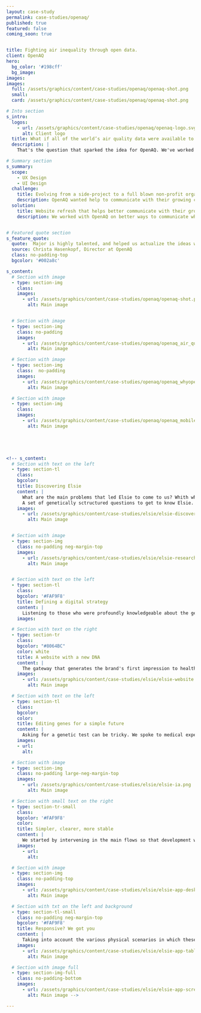 ```yaml
---
layout: case-study
permalink: case-studies/openaq/
published: true
featured: false
coming_soon: true


title: Fighting air inequality through open data.
client: OpenAQ
hero:
  bg_color: '#198cff'
  bg_image:
images:
images:
  full: /assets/graphics/content/case-studies/openaq/openaq-shot.png
  small:
  card: /assets/graphics/content/case-studies/openaq/openaq-shot.png

# Into section
s_intro:
  logos:
    - url: /assets/graphics/content/case-studies/openaq/openaq-logo.svg
      alt: Client logo
  title: What if all of the world’s air quality data were available to explore? 
  description: |
    That's the question that sparked the idea for OpenAQ. We've worked together on a brand refresh, content strategy and redesign that could lead them on their path for growth and reaching out to a bigger community.

# Summary section
s_summary:
  scope:
    - UX Design
    - UI Design
  challenge:
    title: Evolving from a side-project to a full blown non-profit organisation
    description: OpenAQ wanted help to communicate with their growing community and explore what would happen if the world's air quality data was available for the community to explore. 
  solution:
    title: Website refresh that helps better communicate with their growing audience
    description: We worked with OpenAQ on better ways to communicate why open air quality is one of the biggest issues of our time and what people and organizations can do to help fight air inequality.


# Featured quote section
s_feature_quote:
  quote:  Major is highly talented, and helped us actualize the ideas we had in our heads into actual design that turned out perfectly. Our process working with them was smooth and timely. We'd love to work with them again.
  source: Christa Hasenkopf, Director at OpenAQ
  class: no-padding-top
  bgcolor: '#002a8c'

s_content:
  # Section with image
  - type: section-img
    class: 
    images:
      - url: /assets/graphics/content/case-studies/openaq/openaq-shot.png
        alt: Main image


  # Section with image
  - type: section-img
    class: no-padding
    images:
      - url: /assets/graphics/content/case-studies/openaq/openaq_air_quality_data.png
        alt: Main image

  # Section with image
  - type: section-img
    class:  no-padding
    images:
      - url: /assets/graphics/content/case-studies/openaq/openaq_whyopenairquality.png
        alt: Main image

  # Section with image
  - type: section-img
    class: 
    images:
      - url: /assets/graphics/content/case-studies/openaq/openaq_mobileversion.png
        alt: Main image


        


<!-- s_content:
  # Section with text on the left
  - type: section-tl
    class:
    bgcolor:
    title: Discovering Elsie
    content: |
      What are the main problems that led Elsie to come to us? Whith whom and how is Elsie communicating? Who is looking for Elsie and why? Who are the business partners? Who are the product users?
      A set of genetically sctructured questions to get to know Elsie.
    images:
      - url: /assets/graphics/content/case-studies/elsie/elsie-discover.png
        alt: Main image


  # Section with image
  - type: section-img
    class: no-padding neg-margin-top
    images:
      - url: /assets/graphics/content/case-studies/elsie/elsie-research.png
        alt: Main image


  # Section with text on the left
  - type: section-tl
    class:
    bgcolor: '#FAF9F8'
    title: Defining a digital strategy
    content: |
      Listening to those who were profoundly knowledgeable about the genetics business has created the space for us, togheteher with Elsie team, to point in a direction of intervention. A roadmap was created which included the redefinition of the brand, the redesign of the website and the platform.
    images:

  # Section with text on the right
  - type: section-tr
    class:
    bgcolor: "#8064BC"
    color: white
    title: A website with a new DNA
    content: |
      The gateway that generates the brand's first impression to healthcare facilities, physicians, laboratories and patients. The structure of the new website was carefully designed to be aligned with these different audiences and the UI designed to be adaptable to the contents that are being updated.
    images:
      - url: /assets/graphics/content/case-studies/elsie/elsie-website.png
        alt: Main image

  # Section with text on the left
  - type: section-tl
    class:
    bgcolor:
    color:
    title: Editing genes for a simple future
    content: |
      Asking for a genetic test can be tricky. We spoke to medical experts about this task so that together we could apply the best practices to make this task easier.
    images:
    - url:
      alt:

  # Section with image
  - type: section-img
    class: no-padding large-neg-margin-top
    images:
      - url: /assets/graphics/content/case-studies/elsie/elsie-ia.png
        alt: Main image

  # Section with small text on the right
  - type: section-tr-small
    class:
    bgcolor: '#FAF9F8'
    color:
    title: Simpler, clearer, more stable
    content: |
      We started by intervening in the main flows so that development would start as early as possible and the application could be tested on the most commonly used features.
    images:
      - url:
        alt:

  # Section with image
  - type: section-img
    class: no-padding-top
    images:
      - url: /assets/graphics/content/case-studies/elsie/elsie-app-desktop.png
        alt: Main image

  # Section with txt on the left and background
  - type: section-tl-small
    class: no-padding neg-margin-top
    bgcolor: '#FAF9F8'
    title: Responsive? We got you
    content: |
      Taking into account the various physical scenarios in which these tasks are executed, the application was designed responsive in order to deliver the best user experience.
    images:
      - url: /assets/graphics/content/case-studies/elsie/elsie-app-tablet.png
        alt: Main image

  # Section with image full
  - type: section-img-full
    class: no-padding-bottom
    images:
      - url: /assets/graphics/content/case-studies/elsie/elsie-app-screens.png
        alt: Main image -->

---
```

